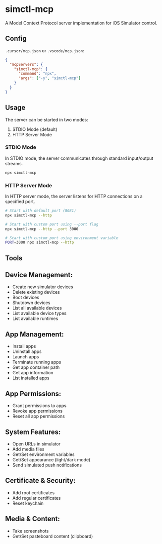 # simctl-mcp

A Model Context Protocol server implementation for iOS Simulator control.

## Config

`.cursor/mcp.json` or `.vscode/mcp.json`:

```json
{
  "mcpServers": {
    "simctl-mcp": {
      "command": "npx",
      "args": ["-y", "simctl-mcp"]
    }
  }
}
```

## Usage

The server can be started in two modes:

1. STDIO Mode (default)
2. HTTP Server Mode

### STDIO Mode

In STDIO mode, the server communicates through standard input/output streams.

```bash
npx simctl-mcp
```

### HTTP Server Mode

In HTTP server mode, the server listens for HTTP connections on a specified port.

```bash
# Start with default port (8081)
npx simctl-mcp --http

# Start with custom port using --port flag
npx simctl-mcp --http --port 3000

# Start with custom port using environment variable
PORT=3000 npx simctl-mcp --http
```

## Tools

## Device Management:
- Create new simulator devices
- Delete existing devices
- Boot devices
- Shutdown devices
- List all available devices
- List available device types
- List available runtimes

## App Management:
- Install apps
- Uninstall apps
- Launch apps
- Terminate running apps
- Get app container path
- Get app information
- List installed apps

## App Permissions:
- Grant permissions to apps
- Revoke app permissions
- Reset all app permissions

## System Features:
- Open URLs in simulator
- Add media files
- Get/Set environment variables
- Get/Set appearance (light/dark mode)
- Send simulated push notifications

## Certificate & Security:
- Add root certificates
- Add regular certificates
- Reset keychain

## Media & Content:
- Take screenshots
- Get/Set pasteboard content (clipboard)

